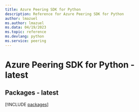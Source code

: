 ```yaml
---
title: Azure Peering SDK for Python
description: Reference for Azure Peering SDK for Python
author: lmazuel
ms.author: lmazuel
ms.data: 04/19/2023
ms.topic: reference
ms.devlang: python
ms.service: peering
---
```

# Azure Peering SDK for Python - latest
## Packages - latest
[!INCLUDE [packages](peering-index.md)]